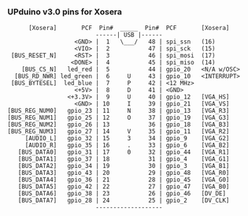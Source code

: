 
### UPduino v3.0 pins for Xosera

          [Xosera]       PCF  Pin#  _____  Pin#  PCF       [Xosera]
                             ------| USB |------
                       <GND> |  1   \___/   48 | spi_ssn   (16)
                       <VIO> |  2           47 | spi_sck   (15)
     [BUS_RESET_N]     <RST> |  3           46 | spi_mosi  (17)
                      <DONE> |  4           45 | spi_miso  (14)
        [BUS_CS_N]   led_red |  5           44 | gpio_20   <N/A w/OSC>
      [BUS_RD_NWR] led_green |  6     U     43 | gpio_10   <INTERRUPT>
     [BUS_BYTESEL]  led_blue |  7     P     42 | <12 MHz>
                       <+5V> |  8     D     41 | <GND>
                     <+3.3V> |  9     U     40 | gpio_12   [VGA_HS]
                       <GND> | 10     I     39 | gpio_21   [VGA_VS]
    [BUS_REG_NUM0]   gpio_23 | 11     N     38 | gpio_13   [VGA_R3]
    [BUS_REG_NUM1]   gpio_25 | 12     O     37 | gpio_19   [VGA_G3]
    [BUS_REG_NUM2]   gpio_26 | 13           36 | gpio_18   [VGA_B3]
    [BUS_REG_NUM3]   gpio_27 | 14     V     35 | gpio_11   [VGA_R2]
         [AUDIO_L]   gpio_32 | 15     3     34 | gpio_9    [VGA_G2]
         [AUDIO_R]   gpio_35 | 16     .     33 | gpio_6    [VGA_B2]
       [BUS_DATA0]   gpio_31 | 17     0     32 | gpio_44   [VGA_R1]
       [BUS_DATA1]   gpio_37 | 18           31 | gpio_4    [VGA_G1]
       [BUS_DATA2]   gpio_34 | 19           30 | gpio_3    [VGA_B1]
       [BUS_DATA3]   gpio_43 | 20           29 | gpio_48   [VGA_R0]
       [BUS_DATA4]   gpio_36 | 21           28 | gpio_45   [VGA_G0]
       [BUS_DATA5]   gpio_42 | 22           27 | gpio_47   [VGA_B0]
       [BUS_DATA6]   gpio_38 | 23           26 | gpio_46   [DV_DE]
       [BUS_DATA7]   gpio_28 | 24           25 | gpio_2    [DV_CLK]
                             -------------------
